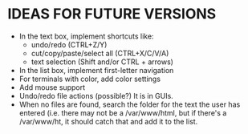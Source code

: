 # IDEAS FOR FUTURE VERSIONS

* In the text box, implement shortcuts like:
	- undo/redo (CTRL+Z/Y)
	- cut/copy/paste/select all (CTRL+X/C/V/A)
	- text selection (Shift and/or CTRL + arrows)
* In the list box, implement first-letter navigation
* For terminals with color, add color settings
* Add mouse support
* Undo/redo file actions (possible?)  It is in GUIs.
* When no files are found, search the folder for the
	text the user has entered (i.e. there may not be
	a /var/www/html, but if there's a /var/www/ht, it
	should catch that and add it to the list.
